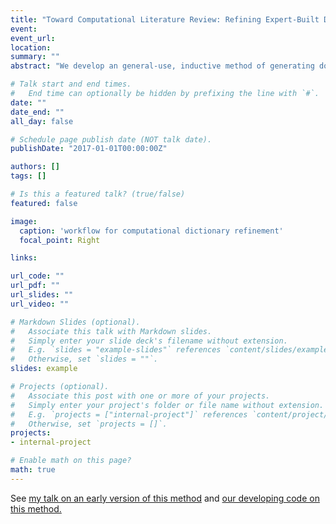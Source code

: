 ```yaml
---
title: "Toward Computational Literature Review: Refining Expert-Built Dictionaries for Automated Analysis of Academic Texts, joint with Heather Haveman"
event: 
event_url: 
location: 
summary: ""
abstract: "We develop an general-use, inductive method of generating domain-specific dictionaries through word embedding models. Our workflow has three steps: construct (query model with seed terms to develop core dictionaries), refine (maximize dictionary coherence and distinctiveness), and validate (using unsupervised clustering and hand coding). We are optimizing our approach by varying the core dictionary size, WEM generation method (pre-trained vs. native), and dictionary application method (count-based vs. vector projection). We also compare results from two test cases: charter school websites and a corpus of academic journal articles. Our method of creating and validating new and even complex dictionaries allows researchers in diverse domains an accessible, reproducible, and valid workflow for analyzing researcher-generated themes in texts. This represents a significant improvement on the idiosyncratic, domain-restrictive approach to dictionaries used by social scientists for decades."

# Talk start and end times.
#   End time can optionally be hidden by prefixing the line with `#`.
date: ""
date_end: ""
all_day: false

# Schedule page publish date (NOT talk date).
publishDate: "2017-01-01T00:00:00Z"

authors: []
tags: []

# Is this a featured talk? (true/false)
featured: false

image:
  caption: 'workflow for computational dictionary refinement'
  focal_point: Right

links:

url_code: ""
url_pdf: ""
url_slides: ""
url_video: ""

# Markdown Slides (optional).
#   Associate this talk with Markdown slides.
#   Simply enter your slide deck's filename without extension.
#   E.g. `slides = "example-slides"` references `content/slides/example-slides.md`.
#   Otherwise, set `slides = ""`.
slides: example

# Projects (optional).
#   Associate this post with one or more of your projects.
#   Simply enter your project's folder or file name without extension.
#   E.g. `projects = ["internal-project"]` references `content/project/deep-learning/index.md`.
#   Otherwise, set `projects = []`.
projects:
- internal-project

# Enable math on this page?
math: true
---
```


See [my talk on an early version of this method](https://vimeo.com/denoisestudios/review/307173343/1fa72da7e5) and [our developing code on this method.](https://github.com/jhaber-zz/wem4themes) 
